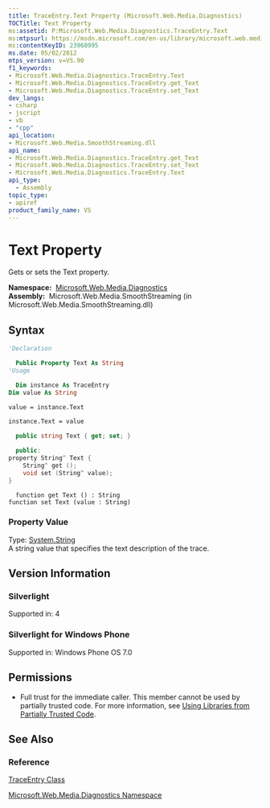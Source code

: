 ```yaml
---
title: TraceEntry.Text Property (Microsoft.Web.Media.Diagnostics)
TOCTitle: Text Property
ms:assetid: P:Microsoft.Web.Media.Diagnostics.TraceEntry.Text
ms:mtpsurl: https://msdn.microsoft.com/en-us/library/microsoft.web.media.diagnostics.traceentry.text(v=VS.90)
ms:contentKeyID: 23960995
ms.date: 05/02/2012
mtps_version: v=VS.90
f1_keywords:
- Microsoft.Web.Media.Diagnostics.TraceEntry.Text
- Microsoft.Web.Media.Diagnostics.TraceEntry.get_Text
- Microsoft.Web.Media.Diagnostics.TraceEntry.set_Text
dev_langs:
- csharp
- jscript
- vb
- "cpp"
api_location:
- Microsoft.Web.Media.SmoothStreaming.dll
api_name:
- Microsoft.Web.Media.Diagnostics.TraceEntry.get_Text
- Microsoft.Web.Media.Diagnostics.TraceEntry.set_Text
- Microsoft.Web.Media.Diagnostics.TraceEntry.Text
api_type:
  - Assembly
topic_type:
- apiref
product_family_name: VS
---
```


# Text Property

Gets or sets the Text property.

**Namespace:**  [Microsoft.Web.Media.Diagnostics](microsoft-web-media-diagnostics-namespace_1.md)  
**Assembly:**  Microsoft.Web.Media.SmoothStreaming (in Microsoft.Web.Media.SmoothStreaming.dll)

## Syntax

```vb
'Declaration

  Public Property Text As String
'Usage

  Dim instance As TraceEntry
Dim value As String

value = instance.Text

instance.Text = value
```

```csharp
  public string Text { get; set; }
```

```cpp
  public:
property String^ Text {
    String^ get ();
    void set (String^ value);
}
```

```jscript
  function get Text () : String
function set Text (value : String)
```

### Property Value

Type: [System.String](https://msdn.microsoft.com/library/s1wwdcbf)  
A string value that specifies the text description of the trace.  

## Version Information

### Silverlight

Supported in: 4  

### Silverlight for Windows Phone

Supported in: Windows Phone OS 7.0  

## Permissions

  - Full trust for the immediate caller. This member cannot be used by partially trusted code. For more information, see [Using Libraries from Partially Trusted Code](https://msdn.microsoft.com/library/8skskf63).

## See Also

### Reference

[TraceEntry Class](traceentry-class-microsoft-web-media-diagnostics_1.md)

[Microsoft.Web.Media.Diagnostics Namespace](microsoft-web-media-diagnostics-namespace_1.md)

